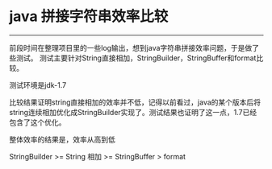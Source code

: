 # java 拼接字符串效率比较
---
前段时间在整理项目里的一些log输出，想到java字符串拼接效率问题，于是做了些测试。
测试主要针对String直接相加，StringBuilder，StringBuffer和format比较。

测试环境是jdk-1.7

比较结果证明string直接相加的效率并不低，记得以前看过，java的某个版本后将string连续相加优化成StringBuilder实现了。测试结果也证明了这一点，1.7已经包含了这个优化。

整体效率的结果是，效率从高到低

StringBuilder >= String 相加 >= StringBuffer > format